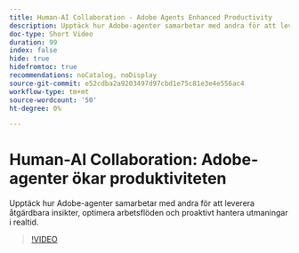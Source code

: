 ```yaml
---
title: Human-AI Collaboration - Adobe Agents Enhanced Productivity
description: Upptäck hur Adobe-agenter samarbetar med andra för att leverera åtgärdbara insikter, optimera arbetsflöden och proaktivt hantera utmaningar i realtid.
doc-type: Short Video
duration: 99
index: false
hide: true
hidefromtoc: true
recommendations: noCatalog, noDisplay
source-git-commit: e52cdba2a9203497d97cbd1e75c81e3e4e556ac4
workflow-type: tm+mt
source-wordcount: '50'
ht-degree: 0%

---
```



# Human-AI Collaboration: Adobe-agenter ökar produktiviteten

Upptäck hur Adobe-agenter samarbetar med andra för att leverera åtgärdbara insikter, optimera arbetsflöden och proaktivt hantera utmaningar i realtid.

<!-- 62_S653_3442539_98_humanai-collaboration-adobe-agents-enhancing-productivity -->
>[!VIDEO](https://video.tv.adobe.com/v/3458189/?learn=on&enablevpops=true)
